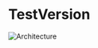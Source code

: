 # TestVersion

![Architecture](https://res.cloudinary.com/horecahost/image/upload/v1617025147/Screenshot_2021-03-29_at_15.35.11_jrtjiz.png)
